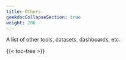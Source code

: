 ```yaml
---
title: Others
geekdocCollapseSection: true
weight: 200
---
```


A list of other tools, datasets, dashboards, etc.

<!-- spellchecker-disable -->

{{< toc-tree >}}

<!-- spellchecker-enable -->
